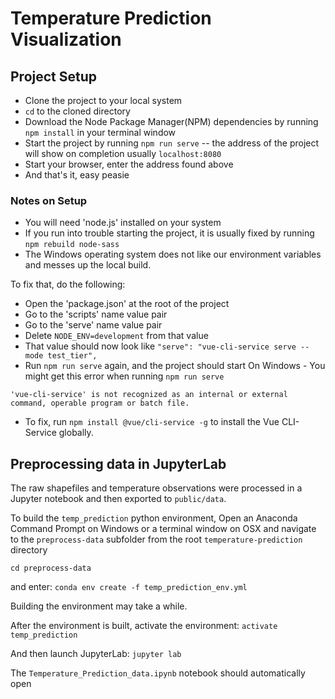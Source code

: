 # Temperature Prediction Visualization


## Project Setup
- Clone the project to your local system
- `cd` to the cloned directory
- Download the Node Package Manager(NPM) dependencies by running `npm install` in your terminal window
- Start the project by running `npm run serve` -- the address of the project will show on completion usually `localhost:8080`
- Start your browser, enter the address found above
- And that's it, easy peasie

### Notes on Setup
- You will need 'node.js' installed on your system
- If you run into trouble starting the project, it is usually fixed by running `npm rebuild node-sass`
- The Windows operating system does not like our environment variables and messes up the local build.

To fix that, do the following: 
- Open the 'package.json' at the root of the project
- Go to the 'scripts' name value pair
- Go to the 'serve' name value pair
- Delete `NODE_ENV=development` from that value
- That value should now look like `"serve": "vue-cli-service serve --mode test_tier",`
- Run `npm run serve` again, and the project should start
On Windows -
You might get this error when running ``npm run serve``

``'vue-cli-service' is not recognized as an internal or external command,
  operable program or batch file.``
  
- To fix, run ``npm install @vue/cli-service -g`` to install the Vue CLI-Service globally.

## Preprocessing data in JupyterLab
The raw shapefiles and temperature observations were processed in a Jupyter notebook and then exported to `public/data`.

To build the `temp_prediction` python environment,
Open an Anaconda Command Prompt on Windows or a terminal window on OSX and navigate to the `preprocess-data` subfolder from the root `temperature-prediction` directory

`cd preprocess-data`

and enter:
`conda env create -f temp_prediction_env.yml`

Building the environment may take a while.

After the environment is built, activate the environment:
`activate temp_prediction`

And then launch JupyterLab:
`jupyter lab`

The `Temperature_Prediction_data.ipynb` notebook should automatically open